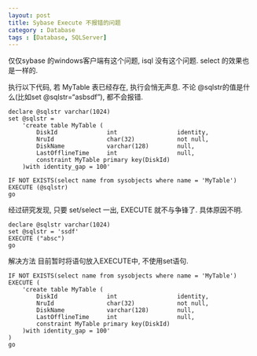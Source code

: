 ```yaml
---
layout: post
title: Sybase Execute 不报错的问题
category : Database
tags : [Database, SQLServer]
---
```


仅仅sybase 的windows客户端有这个问题, isql 没有这个问题. select 的效果也是一样的.

执行以下代码, 若 MyTable 表已经存在, 执行会悄无声息. 不论 @sqlstr的值是什么(比如set @sqlstr=“asbsdf”), 都不会报错.

    declare @sqlstr varchar(1024)
    set @sqlstr =
        'create table MyTable (
            DiskId              int                 identity,
            NruId               char(32)            not null,
            DiskName            varchar(128)        null,
            LastOfflineTime     int                 null,
            constraint MyTable primary key(DiskId)
        )with identity_gap = 100'
    
    IF NOT EXISTS(select name from sysobjects where name = 'MyTable')
    EXECUTE (@sqlstr)
    go

经过研究发现, 只要 set/select 一出, EXECUTE 就不与争锋了. 具体原因不明.

    declare @sqlstr varchar(1024)
    set @sqlstr = 'ssdf'
    EXECUTE ("absc")
    go

解决方法 目前暂时将语句放入EXECUTE中, 不使用set语句.

    IF NOT EXISTS(select name from sysobjects where name = 'MyTable')
    EXECUTE (
        'create table MyTable (
            DiskId              int                 identity,
            NruId               char(32)            not null,
            DiskName            varchar(128)        null,
            LastOfflineTime     int                 null,
            constraint MyTable primary key(DiskId)
        )with identity_gap = 100'
    )
    go